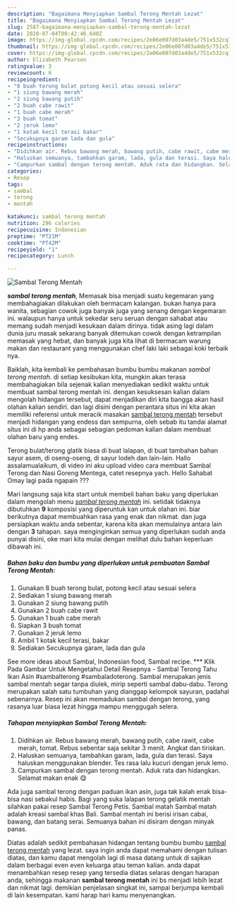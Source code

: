 ```yaml
---
description: "Bagaimana Menyiapkan Sambal Terong Mentah Lezat"
title: "Bagaimana Menyiapkan Sambal Terong Mentah Lezat"
slug: 2587-bagaimana-menyiapkan-sambal-terong-mentah-lezat
date: 2020-07-04T00:42:46.640Z
image: https://img-global.cpcdn.com/recipes/2e06e007d03a4de5/751x532cq70/sambal-terong-mentah-foto-resep-utama.jpg
thumbnail: https://img-global.cpcdn.com/recipes/2e06e007d03a4de5/751x532cq70/sambal-terong-mentah-foto-resep-utama.jpg
cover: https://img-global.cpcdn.com/recipes/2e06e007d03a4de5/751x532cq70/sambal-terong-mentah-foto-resep-utama.jpg
author: Elizabeth Pearson
ratingvalue: 3
reviewcount: 6
recipeingredient:
- "8 buah terong bulat potong kecil atau sesuai selera"
- "1 siung bawang merah"
- "2 siung bawang putih"
- "2 buah cabe rawit"
- "1 buah cabe merah"
- "3 buah tomat"
- "2 jeruk lemo"
- "1 kotak kecil terasi bakar"
- "Secukupnya garam lada dan gula"
recipeinstructions:
- "Didihkan air. Rebus bawang merah, bawang putih, cabe rawit, cabe merah, tomat. Rebus sebentar saja sekitar 3 menit. Angkat dan tiriskan."
- "Haluskan semuanya, tambahkan garam, lada, gula dan terasi. Saya haluskan menggunakan blender. Tes rasa lalu kucuri dengan jeruk lemo."
- "Campurkan sambal dengan terong mentah. Aduk rata dan hidangkan. Selamat makan enak 😋"
categories:
- Resep
tags:
- sambal
- terong
- mentah

katakunci: sambal terong mentah 
nutrition: 296 calories
recipecuisine: Indonesian
preptime: "PT21M"
cooktime: "PT42M"
recipeyield: "1"
recipecategory: Lunch

---
```



![Sambal Terong Mentah](https://img-global.cpcdn.com/recipes/2e06e007d03a4de5/751x532cq70/sambal-terong-mentah-foto-resep-utama.jpg)

<b><i>sambal terong mentah</i></b>, Memasak bisa menjadi suatu kegemaran yang membahagiakan dilakukan oleh bermacam kalangan. bukan hanya para wanita, sebagian cowok juga banyak juga yang senang dengan kegemaran ini. walaupun hanya untuk sekedar seru seruan dengan sahabat atau memang sudah menjadi kesukaan dalam dirinya. tidak asing lagi dalam dunia juru masak sekarang banyak ditemukan cowok dengan ketrampilan memasak yang hebat, dan banyak juga kita lihat di bermacam warung makan dan restaurant yang menggunakan chef laki laki sebagai koki terbaik nya.

Baiklah, kita kembali ke pembahasan bumbu bumbu makanan <i>sambal terong mentah</i>. di setiap kesibukan kita, mungkin akan terasa membahagiakan bila sejenak kalian menyediakan sedikit waktu untuk membuat sambal terong mentah ini. dengan kesuksesan kalian dalam mengolah hidangan tersebut, dapat menjadikan diri kita bangga akan hasil olahan kalian sendiri. dan lagi disini dengan perantara situs ini kita akan memiliki referensi untuk meracik masakan <u>sambal terong mentah</u> tersebut menjadi hidangan yang endess dan sempurna, oleh sebab itu tandai alamat situs ini di hp anda sebagai sebagian pedoman kalian dalam membuat olahan baru yang endes.

Terong bulat/terong glatik biasa di buat lalapan, di buat tambahan bahan sayur asem, di oseng-oseng, di sayur lodeh dan lain-lain. Hallo assalamualaikum, di video ini aku upload video cara membuat Sambal Terong dan Nasi Goreng Mentega, catet resepnya yach. Hello Sahabat Omay lagi pada ngapain ???


Mari langsung saja kita start untuk membeli bahan baku yang diperlukan dalam mengolah menu <u><i>sambal terong mentah</i></u> ini. setidak tidaknya dibutuhkan <b>9</b> komposisi yang diperuntuk kan untuk olahan ini. biar berikutnya dapat membuahkan rasa yang enak dan nikmat. dan juga persiapkan waktu anda sebentar, karena kita akan memulainya antara lain dengan <b>3</b> tahapan. saya menginginkan semua yang diperlukan sudah anda punyai disini, oke mari kita mulai dengan melihat dulu bahan keperluan dibawah ini.

<!--inarticleads1-->

##### Bahan baku dan bumbu yang diperlukan untuk pembuatan Sambal Terong Mentah:

1. Gunakan 8 buah terong bulat, potong kecil atau sesuai selera
1. Sediakan 1 siung bawang merah
1. Gunakan 2 siung bawang putih
1. Gunakan 2 buah cabe rawit
1. Gunakan 1 buah cabe merah
1. Siapkan 3 buah tomat
1. Gunakan 2 jeruk lemo
1. Ambil 1 kotak kecil terasi, bakar
1. Sediakan Secukupnya garam, lada dan gula


See more ideas about Sambal, Indonesian food, Sambal recipe. *** Klik Pada Gambar Untuk Mengetahui Detail Resepnya - Sambal Terong Tahu Ikan Asin #sambalterong #sambaladoterong. Sambal merupakan jenis sambal mentah segar tanpa diulek, mirip seperti sambal dabu-dabu. Terong merupakan salah satu tumbuhan yang dianggap kelompok sayuran, padahal sebenarnya. Resep ini akan memadukan sambal dengan terong, yang rasanya luar biasa lezat hingga mampu menggugah selera. 

<!--inarticleads2-->

##### Tahapan menyiapkan Sambal Terong Mentah:

1. Didihkan air. Rebus bawang merah, bawang putih, cabe rawit, cabe merah, tomat. Rebus sebentar saja sekitar 3 menit. Angkat dan tiriskan.
1. Haluskan semuanya, tambahkan garam, lada, gula dan terasi. Saya haluskan menggunakan blender. Tes rasa lalu kucuri dengan jeruk lemo.
1. Campurkan sambal dengan terong mentah. Aduk rata dan hidangkan. Selamat makan enak 😋


Ada juga sambal terong dengan paduan ikan asin, juga tak kalah enak bisa-bisa nasi sebakul habis. Bagi yang suka lalapan terong gelatik mentah silahkan pakai resep Sambal Terong Petis. Sambal matah Sambal matah adalah kreasi sambal khas Bali. Sambal mentah ini berisi irisan cabai, bawang, dan batang serai. Semuanya bahan ini disiram dengan minyak panas. 

Diatas adalah sedikit pembahasan hidangan tentang bumbu bumbu <u>sambal terong mentah</u> yang lezat. saya ingin anda dapat memahami dengan tulisan diatas, dan kamu dapat mengolah lagi di masa datang untuk di sajikan dalam berbagai even even keluarga atau teman kalian. anda dapat menambahkan resep resep yang tersedia diatas selaras dengan harapan anda, sehingga makanan <b>sambal terong mentah</b> ini bs menjadi lebih lezat dan nikmat lagi. demikian penjelasan singkat ini, sampai berjumpa kembali di lain kesempatan. kami harap hari kamu menyenangkan.

